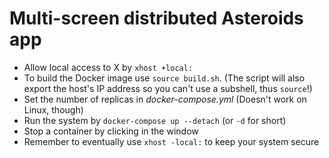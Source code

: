 # Multi-screen distributed Asteroids app

- Allow local access to X by `xhost +local:`
- To build the Docker image use `source build.sh`. (The script will also export the host's IP address so you can't use a subshell, thus `source`!)
- Set the number of replicas in *docker-compose.yml* (Doesn't work on Linux, though)
- Run the system by `docker-compose up --detach` (or `-d` for short)
- Stop a container by clicking in the window
- Remember to eventually use `xhost -local:` to keep your system secure
